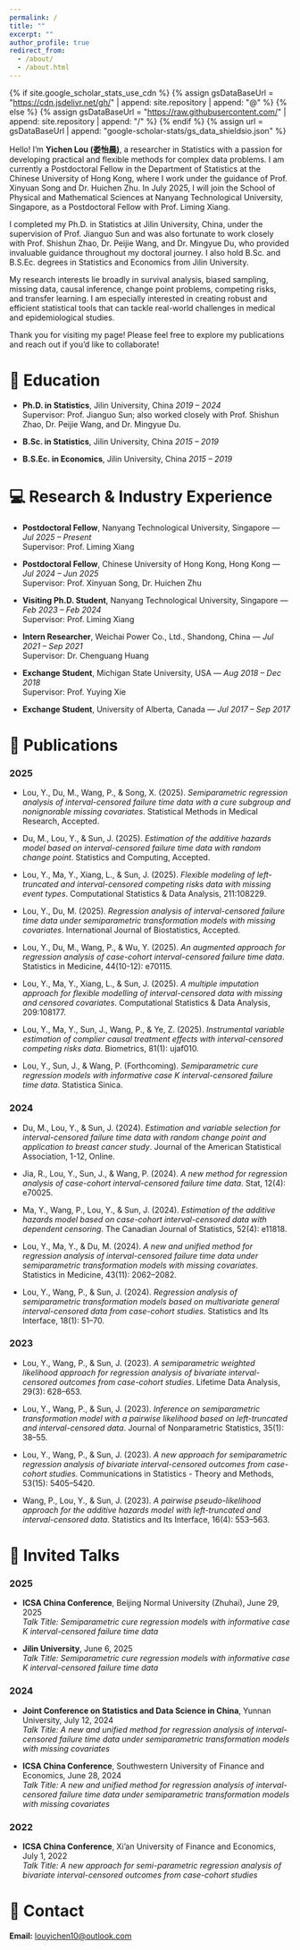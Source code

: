 ```yaml
---
permalink: /
title: ""
excerpt: ""
author_profile: true
redirect_from: 
  - /about/
  - /about.html
---
```


{% if site.google_scholar_stats_use_cdn %}
{% assign gsDataBaseUrl = "https://cdn.jsdelivr.net/gh/" | append: site.repository | append: "@" %}
{% else %}
{% assign gsDataBaseUrl = "https://raw.githubusercontent.com/" | append: site.repository | append: "/" %}
{% endif %}
{% assign url = gsDataBaseUrl | append: "google-scholar-stats/gs_data_shieldsio.json" %}

<span class='anchor' id='about-me'></span>

Hello! I’m **Yichen Lou (娄怡晨)**, a researcher in Statistics with a passion for developing practical and flexible methods for complex data problems. I am currently a Postdoctoral Fellow in the Department of Statistics at the Chinese University of Hong Kong, where I work under the guidance of Prof. Xinyuan Song and Dr. Huichen Zhu. In July 2025, I will join the School of Physical and Mathematical Sciences at Nanyang Technological University, Singapore, as a Postdoctoral Fellow with Prof. Liming Xiang.

I completed my Ph.D. in Statistics at Jilin University, China, under the supervision of Prof. Jianguo Sun and was also fortunate to work closely with Prof. Shishun Zhao, Dr. Peijie Wang, and Dr. Mingyue Du, who provided invaluable guidance throughout my doctoral journey. I also hold B.Sc. and B.S.Ec. degrees in Statistics and Economics from Jilin University. 

My research interests lie broadly in survival analysis, biased sampling, missing data, causal inference, change point problems, competing risks, and transfer learning. I am especially interested in creating robust and efficient statistical tools that can tackle real-world challenges in medical and epidemiological studies.

Thank you for visiting my page! Please feel free to explore my publications and reach out if you’d like to collaborate!


# 📖 Education

- **Ph.D. in Statistics**, Jilin University, China  *2019 – 2024*  
  Supervisor: Prof. Jianguo Sun; also worked closely with Prof. Shishun Zhao, Dr. Peijie Wang, and Dr. Mingyue Du.

- **B.Sc. in Statistics**, Jilin University, China  *2015 – 2019*

- **B.S.Ec. in Economics**, Jilin University, China  *2015 – 2019*


# 💻 Research & Industry Experience

- **Postdoctoral Fellow**, Nanyang Technological University, Singapore — *Jul 2025 – Present*  
  Supervisor: Prof. Liming Xiang

- **Postdoctoral Fellow**, Chinese University of Hong Kong, Hong Kong — *Jul 2024 – Jun 2025*  
  Supervisor: Prof. Xinyuan Song, Dr. Huichen Zhu

- **Visiting Ph.D. Student**, Nanyang Technological University, Singapore — *Feb 2023 – Feb 2024*  
  Supervisor: Prof. Liming Xiang

- **Intern Researcher**, Weichai Power Co., Ltd., Shandong, China — *Jul 2021 – Sep 2021*  
  Supervisor: Dr. Chenguang Huang

- **Exchange Student**, Michigan State University, USA — *Aug 2018 – Dec 2018*  
  Supervisor: Prof. Yuying Xie

- **Exchange Student**, University of Alberta, Canada — *Jul 2017 – Sep 2017*

  

# 📝 Publications 

### 2025

- Lou, Y., Du, M., Wang, P., & Song, X. (2025). *Semiparametric regression analysis of interval-censored failure time data with a cure subgroup and nonignorable missing covariates*. Statistical Methods in Medical Research, Accepted.

- Du, M., Lou, Y., & Sun, J. (2025). *Estimation of the additive hazards model based on interval-censored failure time data with random change point*. Statistics and Computing, Accepted.

- Lou, Y., Ma, Y., Xiang, L., & Sun, J. (2025). *Flexible modeling of left-truncated and interval-censored competing risks data with missing event types*. Computational Statistics & Data Analysis, 211:108229.

- Lou, Y., Du, M. (2025). *Regression analysis of interval-censored failure time data under semiparametric transformation models with missing covariates*. International Journal of Biostatistics, Accepted.

- Lou, Y., Du, M., Wang, P., & Wu, Y. (2025). *An augmented approach for regression analysis of case-cohort interval-censored failure time data*. Statistics in Medicine, 44(10-12): e70115.

- Lou, Y., Ma, Y., Xiang, L., & Sun, J. (2025). *A multiple imputation approach for flexible modelling of interval-censored data with missing and censored covariates*. Computational Statistics & Data Analysis, 209:108177.

- Lou, Y., Ma, Y., Sun, J., Wang, P., & Ye, Z. (2025). *Instrumental variable estimation of complier causal treatment effects with interval-censored competing risks data*. Biometrics, 81(1): ujaf010.

- Lou, Y., Sun, J., & Wang, P. (Forthcoming). *Semiparametric cure regression models with informative case K interval-censored failure time data*. Statistica Sinica.

### 2024

- Du, M., Lou, Y., & Sun, J. (2024). *Estimation and variable selection for interval-censored failure time data with random change point and application to breast cancer study*. Journal of the American Statistical Association, 1-12, Online.

- Jia, R., Lou, Y., Sun, J., & Wang, P. (2024). *A new method for regression analysis of case-cohort interval-censored failure time data*. Stat, 12(4): e70025.

- Ma, Y., Wang, P., Lou, Y., & Sun, J. (2024). *Estimation of the additive hazards model based on case-cohort interval-censored data with dependent censoring*. The Canadian Journal of Statistics, 52(4): e11818.

- Lou, Y., Ma, Y., & Du, M. (2024). *A new and unified method for regression analysis of interval-censored failure time data under semiparametric transformation models with missing covariates*. Statistics in Medicine, 43(11): 2062–2082.

- Lou, Y., Wang, P., & Sun, J. (2024). *Regression analysis of semiparametric transformation models based on multivariate general interval-censored data from case-cohort studies*. Statistics and Its Interface, 18(1): 51–70.

### 2023

- Lou, Y., Wang, P., & Sun, J. (2023). *A semiparametric weighted likelihood approach for regression analysis of bivariate interval-censored outcomes from case-cohort studies*. Lifetime Data Analysis, 29(3): 628–653.

- Lou, Y., Wang, P., & Sun, J. (2023). *Inference on semiparametric transformation model with a pairwise likelihood based on left-truncated and interval-censored data*. Journal of Nonparametric Statistics, 35(1): 38–55.

- Lou, Y., Wang, P., & Sun, J. (2023). *A new approach for semiparametric regression analysis of bivariate interval-censored outcomes from case-cohort studies*. Communications in Statistics - Theory and Methods, 53(15): 5405–5420.

- Wang, P., Lou, Y., & Sun, J. (2023). *A pairwise pseudo-likelihood approach for the additive hazards model with left-truncated and interval-censored data*. Statistics and Its Interface, 16(4): 553–563.


# 💬 Invited Talks

### 2025

- **ICSA China Conference**, Beijing Normal University (Zhuhai), June 29, 2025  
  *Talk Title:* *Semiparametric cure regression models with informative case K interval-censored failure time data*

- **Jilin University**, June 6, 2025  
  *Talk Title:* *Semiparametric cure regression models with informative case K interval-censored failure time data*

### 2024

- **Joint Conference on Statistics and Data Science in China**, Yunnan University, July 12, 2024  
  *Talk Title:* *A new and unified method for regression analysis of interval-censored failure time data under semiparametric transformation models with missing covariates*

- **ICSA China Conference**, Southwestern University of Finance and Economics, June 28, 2024  
  *Talk Title:* *A new and unified method for regression analysis of interval-censored failure time data under semiparametric transformation models with missing covariates*

### 2022

- **ICSA China Conference**, Xi’an University of Finance and Economics, July 1, 2022  
  *Talk Title:* *A new approach for semi-parametric regression analysis of bivariate interval-censored outcomes from case-cohort studies*


# 📧 Contact
**Email:** [louyichen10@outlook.com](mailto:louyichen10@outlook.com)  
